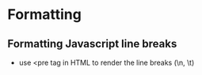 # Formatting

## Formatting Javascript line breaks

* use &lt;pre tag in HTML to render the line breaks \(\n, \t\)

